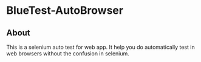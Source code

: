 # BlueTest-AutoBrowser
## About
  This is a selenium auto test for web app.
  It help you do automatically test in web browsers without the confusion in selenium.
